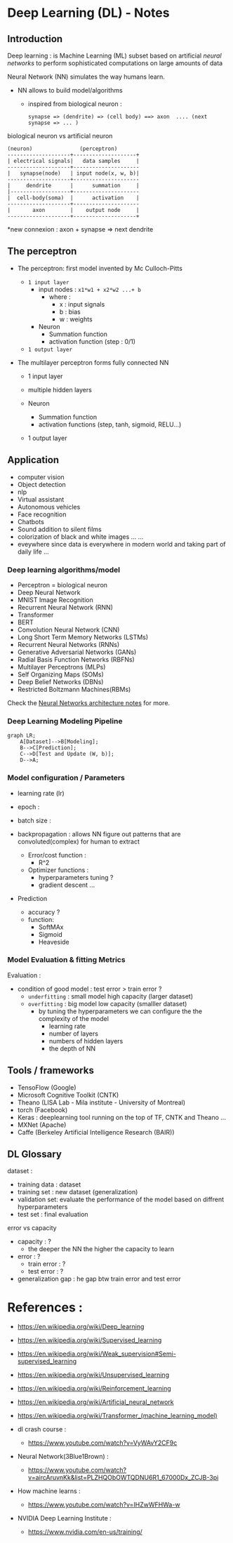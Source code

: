 # Deep Learning (DL) -  Notes

## Introduction

Deep learning : is Machine Learning (ML) subset based on artificial *neural networks* to perform sophisticated computations on large amounts of data

Neural Network (NN) simulates the way humans learn. 
- NN allows to build model/algorithms 
  - inspired from biological neuron : 
      
        synapse => (dendrite) => (cell body) ==> axon  .... (next synapse => ... )

biological neuron  vs artificial neuron 

    (neuron)               (perceptron)
    --------------------+--------------------+
    | electrical signals|   data samples     |
    --------------------+---------------------
    |   synapse(node)   | input node(x, w, b)|
    --------------------+---------------------
    |     dendrite      |      summation     |
    |-------------------+---------------------
    |  cell-body(soma)  |      activation    |
    --------------------+---------------------
    |       axon        |    output node     |
    --------------------+--------------------+

*new connexion : axon + synapse => next dendrite 

## The perceptron

- The perceptron: first model invented by Mc Culloch-Pitts 
  - `1 input layer`
    - input nodes : `x1*w1 + x2*w2 ...+ b`
      - where : 
        - x : input signals
        - b : bias 
        - w : weights
    - Neuron 
        - Summation function
        - activation function (step : 0/1) 
  - `1 output layer` 

- The multilayer perceptron forms fully connected NN 
    - 1 input layer 
    - multiple hidden layers
    - Neuron 
        - Summation function
        - activation functions (step, tanh, sigmoid, RELU...)

    - 1 output layer
     

## Application

- computer vision 
- Object detection 
- nlp 
- Virtual assistant 
- Autonomous vehicles 
- Face recognition 
- Chatbots
- Sound addition to silent films
- colorization of black and white images ...
 ...
- eveywhere since data is everywhere in modern world and taking part of daily life ...

### Deep learning algorithms/model

- Perceptron = biological neuron 
- Deep Neural Network 
- MNIST Image Recognition 
- Recurrent Neural Network (RNN) 
- Transformer 
- BERT 
- Convolution Neural Network (CNN)
- Long Short Term Memory Networks (LSTMs)
- Recurrent Neural Networks (RNNs)
- Generative Adversarial Networks (GANs)
- Radial Basis Function Networks (RBFNs)
- Multilayer Perceptrons (MLPs)
- Self Organizing Maps (SOMs)
- Deep Belief Networks (DBNs)
- Restricted Boltzmann Machines(RBMs)

Check the [Neural Networks architecture notes](neural-nets-architecture-notes.mdneura) for more.


### Deep Learning Modeling Pipeline

```mermaid
graph LR;
    A[Dataset]-->B[Modeling];
    B-->C[Prediction];
    C-->D[Test and Update (W, b)];    
    D-->A;
```


### Model configuration / Parameters 
- learning rate (lr)
- epoch : 
- batch size :

- backpropagation : allows NN figure out patterns that are convoluted(complex) for human to extract
  - Error/cost function : 
      - R^2
  - Optimizer functions : 
    - hyperparameters tuning ? 
    - gradient descent ... 
 
- Prediction 
  - accuracy ? 
  - function: 
      - SoftMAx
      - Sigmoid 
      - Heaveside

### Model Evaluation & fitting Metrics

Evaluation : 
- condition of good model : test error > train error ? 
  - `underfitting` : small model high capacity (larger dataset) 
  - `overfitting` : big model low capacity (smalller dataset)
    - by tuning the hyperparameters we can configure the the complexity of the model
      - learning rate
      - number of layers 
      - numbers of hidden layers
      - the depth of NN


## Tools / frameworks

- TensoFlow (Google)
- Microsoft Cognitive Toolkit (CNTK) 
- Theano (LISA Lab - Mila institute - University of Montreal)
- torch (Facebook)
- Keras : deeplearning tool running on the top of TF, CNTK and Theano ... 
- MXNet (Apache)
- Caffe (Berkeley Artificial Intelligence Research (BAIR))

## DL Glossary

dataset : 
- training data : dataset
- training set :  new dataset (generalization)
- validation set: evaluate the performance of the model based on diffrent hyperparameters
- test set : final evaluation

error vs capacity 
- capacity : ? 
  - the deeper the NN the higher the capacity to learn
- error : ? 
  - train error : ? 
  - test error : ? 
- generalization gap : he gap btw train error and test error 
  

# References : 

- https://en.wikipedia.org/wiki/Deep_learning
- https://en.wikipedia.org/wiki/Supervised_learning
- https://en.wikipedia.org/wiki/Weak_supervision#Semi-supervised_learning
- https://en.wikipedia.org/wiki/Unsupervised_learning
- https://en.wikipedia.org/wiki/Reinforcement_learning
- https://en.wikipedia.org/wiki/Artificial_neural_network
- https://en.wikipedia.org/wiki/Transformer_(machine_learning_model)

- dl crash course : 
  - https://www.youtube.com/watch?v=VyWAvY2CF9c
- Neural Network(3Blue1Brown) :
  - https://www.youtube.com/watch?v=aircAruvnKk&list=PLZHQObOWTQDNU6R1_67000Dx_ZCJB-3pi
- How machine learns : 
  - https://www.youtube.com/watch?v=IHZwWFHWa-w

- NVIDIA Deep Learning Institute : 
  - https://www.nvidia.com/en-us/training/